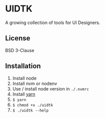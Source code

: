 # UIDTK

A growing collection of tools for UI Designers.

## License

BSD 3-Clause

## Installation

1. Install node
2. Install nvm or nodenv
3. Use / install node version in `./.nvmrc`
4. Install [yarn](https://yarnpkg.com)
5. `$ yarn`
6. `$ chmod +x ./uidtk`
7. `$ ./uidtk --help`
